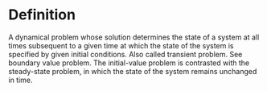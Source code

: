 # Definition

A dynamical problem whose solution determines the state of a system at
all times subsequent to a given time at which the state of the system is
specified by given initial conditions. Also called transient problem.
See boundary value problem. The initial-value problem is contrasted with
the steady-state problem, in which the state of the system remains
unchanged in time.
